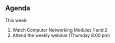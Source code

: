 ## Agenda
This week:

1. Watch Computer Networking Modules 1 and 2
2. Attend the weekly webinar (Thursday 8:00 pm)
